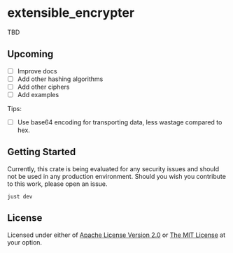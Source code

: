 # extensible_encrypter

TBD

## Upcoming

- [ ] Improve docs
- [ ] Add other hashing algorithms
- [ ] Add other ciphers
- [ ] Add examples

Tips:
- [ ] Use base64 encoding for transporting data, less wastage compared to hex.

## Getting Started

Currently, this crate is being evaluated for any security issues and should not be used in any production environment.  Should you wish you contribute to this work, please open an issue.

```
just dev
```

## License

Licensed under either of [Apache License Version 2.0](./LICENSE-APACHE) or [The MIT License](./LICENSE-MIT) at your option.

